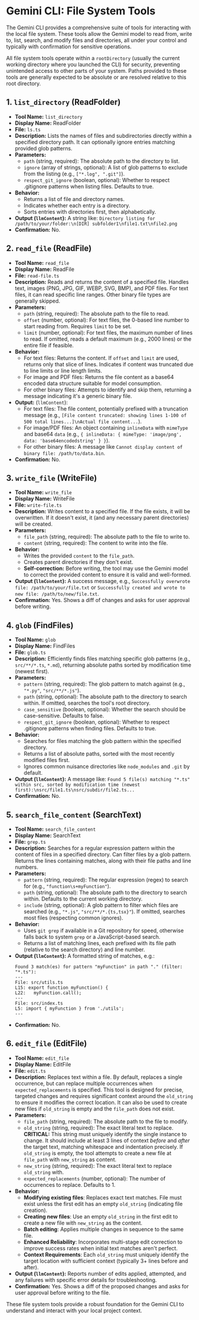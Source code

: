 # Gemini CLI: File System Tools

The Gemini CLI provides a comprehensive suite of tools for interacting with the local file system. These tools allow the Gemini model to read from, write to, list, search, and modify files and directories, all under your control and typically with confirmation for sensitive operations.

All file system tools operate within a `rootDirectory` (usually the current working directory where you launched the CLI) for security, preventing unintended access to other parts of your system. Paths provided to these tools are generally expected to be absolute or are resolved relative to this root directory.

## 1. `list_directory` (ReadFolder)

- **Tool Name:** `list_directory`
- **Display Name:** ReadFolder
- **File:** `ls.ts`
- **Description:** Lists the names of files and subdirectories directly within a specified directory path. It can optionally ignore entries matching provided glob patterns.
- **Parameters:**
  - `path` (string, required): The absolute path to the directory to list.
  - `ignore` (array of strings, optional): A list of glob patterns to exclude from the listing (e.g., `["*.log", ".git"]`).
  - `respect_git_ignore` (boolean, optional): Whether to respect .gitignore patterns when listing files. Defaults to true.
- **Behavior:**
  - Returns a list of file and directory names.
  - Indicates whether each entry is a directory.
  - Sorts entries with directories first, then alphabetically.
- **Output (`llmContent`):** A string like: `Directory listing for /path/to/your/folder:\n[DIR] subfolder1\nfile1.txt\nfile2.png`
- **Confirmation:** No.

## 2. `read_file` (ReadFile)

- **Tool Name:** `read_file`
- **Display Name:** ReadFile
- **File:** `read-file.ts`
- **Description:** Reads and returns the content of a specified file. Handles text, images (PNG, JPG, GIF, WEBP, SVG, BMP), and PDF files. For text files, it can read specific line ranges. Other binary file types are generally skipped.
- **Parameters:**
  - `path` (string, required): The absolute path to the file to read.
  - `offset` (number, optional): For text files, the 0-based line number to start reading from. Requires `limit` to be set.
  - `limit` (number, optional): For text files, the maximum number of lines to read. If omitted, reads a default maximum (e.g., 2000 lines) or the entire file if feasible.
- **Behavior:**
  - For text files: Returns the content. If `offset` and `limit` are used, returns only that slice of lines. Indicates if content was truncated due to line limits or line length limits.
  - For image and PDF files: Returns the file content as a base64 encoded data structure suitable for model consumption.
  - For other binary files: Attempts to identify and skip them, returning a message indicating it's a generic binary file.
- **Output:** (`llmContent`):
  - For text files: The file content, potentially prefixed with a truncation message (e.g., `[File content truncated: showing lines 1-100 of 500 total lines...]\nActual file content...`).
  - For image/PDF files: An object containing `inlineData` with `mimeType` and base64 `data` (e.g., `{ inlineData: { mimeType: 'image/png', data: 'base64encodedstring' } }`).
  - For other binary files: A message like `Cannot display content of binary file: /path/to/data.bin`.
- **Confirmation:** No.

## 3. `write_file` (WriteFile)

- **Tool Name:** `write_file`
- **Display Name:** WriteFile
- **File:** `write-file.ts`
- **Description:** Writes content to a specified file. If the file exists, it will be overwritten. If it doesn't exist, it (and any necessary parent directories) will be created.
- **Parameters:**
  - `file_path` (string, required): The absolute path to the file to write to.
  - `content` (string, required): The content to write into the file.
- **Behavior:**
  - Writes the provided `content` to the `file_path`.
  - Creates parent directories if they don't exist.
  - **Self-correction:** Before writing, the tool may use the Gemini model to correct the provided content to ensure it is valid and well-formed.
- **Output (`llmContent`):** A success message, e.g., `Successfully overwrote file: /path/to/your/file.txt` or `Successfully created and wrote to new file: /path/to/new/file.txt`.
- **Confirmation:** Yes. Shows a diff of changes and asks for user approval before writing.

## 4. `glob` (FindFiles)

- **Tool Name:** `glob`
- **Display Name:** FindFiles
- **File:** `glob.ts`
- **Description:** Efficiently finds files matching specific glob patterns (e.g., `src/**/*.ts`, `*.md`), returning absolute paths sorted by modification time (newest first).
- **Parameters:**
  - `pattern` (string, required): The glob pattern to match against (e.g., `"*.py"`, `"src/**/*.js"`).
  - `path` (string, optional): The absolute path to the directory to search within. If omitted, searches the tool's root directory.
  - `case_sensitive` (boolean, optional): Whether the search should be case-sensitive. Defaults to false.
  - `respect_git_ignore` (boolean, optional): Whether to respect .gitignore patterns when finding files. Defaults to true.
- **Behavior:**
  - Searches for files matching the glob pattern within the specified directory.
  - Returns a list of absolute paths, sorted with the most recently modified files first.
  - Ignores common nuisance directories like `node_modules` and `.git` by default.
- **Output (`llmContent`):** A message like: `Found 5 file(s) matching "*.ts" within src, sorted by modification time (newest first):\nsrc/file1.ts\nsrc/subdir/file2.ts...`
- **Confirmation:** No.

## 5. `search_file_content` (SearchText)

- **Tool Name:** `search_file_content`
- **Display Name:** SearchText
- **File:** `grep.ts`
- **Description:** Searches for a regular expression pattern within the content of files in a specified directory. Can filter files by a glob pattern. Returns the lines containing matches, along with their file paths and line numbers.
- **Parameters:**
  - `pattern` (string, required): The regular expression (regex) to search for (e.g., `"function\s+myFunction"`).
  - `path` (string, optional): The absolute path to the directory to search within. Defaults to the current working directory.
  - `include` (string, optional): A glob pattern to filter which files are searched (e.g., `"*.js"`, `"src/**/*.{ts,tsx}"`). If omitted, searches most files (respecting common ignores).
- **Behavior:**
  - Uses `git grep` if available in a Git repository for speed, otherwise falls back to system `grep` or a JavaScript-based search.
  - Returns a list of matching lines, each prefixed with its file path (relative to the search directory) and line number.
- **Output (`llmContent`):** A formatted string of matches, e.g.:
  ```
  Found 3 match(es) for pattern "myFunction" in path "." (filter: "*.ts"):
  ---
  File: src/utils.ts
  L15: export function myFunction() {
  L22:   myFunction.call();
  ---
  File: src/index.ts
  L5: import { myFunction } from './utils';
  ---
  ```
- **Confirmation:** No.

## 6. `edit_file` (EditFile)

- **Tool Name:** `edit_file`
- **Display Name:** EditFile
- **File:** `edit.ts`
- **Description:** Replaces text within a file. By default, replaces a single occurrence, but can replace multiple occurrences when `expected_replacements` is specified. This tool is designed for precise, targeted changes and requires significant context around the `old_string` to ensure it modifies the correct location. It can also be used to create new files if `old_string` is empty and the `file_path` does not exist.
- **Parameters:**
  - `file_path` (string, required): The absolute path to the file to modify.
  - `old_string` (string, required): The exact literal text to replace. **CRITICAL:** This string must uniquely identify the single instance to change. It should include at least 3 lines of context _before_ and _after_ the target text, matching whitespace and indentation precisely. If `old_string` is empty, the tool attempts to create a new file at `file_path` with `new_string` as content.
  - `new_string` (string, required): The exact literal text to replace `old_string` with.
  - `expected_replacements` (number, optional): The number of occurrences to replace. Defaults to 1.
- **Behavior:**
  - **Modifying existing files**: Replaces exact text matches. File must exist unless the first edit has an empty `old_string` (indicating file creation).
  - **Creating new files**: Use an empty `old_string` in the first edit to create a new file with `new_string` as the content.
  - **Batch editing**: Applies multiple changes in sequence to the same file.
  - **Enhanced Reliability**: Incorporates multi-stage edit correction to improve success rates when initial text matches aren't perfect.
  - **Context Requirements**: Each `old_string` must uniquely identify the target location with sufficient context (typically 3+ lines before and after).
- **Output (`llmContent`):** Reports number of edits applied, attempted, and any failures with specific error details for troubleshooting.
- **Confirmation:** Yes. Shows a diff of the proposed changes and asks for user approval before writing to the file.

These file system tools provide a robust foundation for the Gemini CLI to understand and interact with your local project context.
